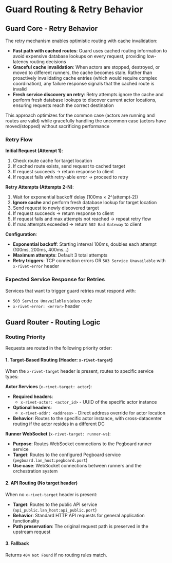 # Guard Routing & Retry Behavior

## Guard Core - Retry Behavior

The retry mechanism enables optimistic routing with cache invalidation:

- **Fast path with cached routes**: Guard uses cached routing information to avoid expensive database lookups on every request, providing low-latency routing decisions
- **Graceful cache invalidation**: When actors are stopped, destroyed, or moved to different runners, the cache becomes stale. Rather than proactively invalidating cache entries (which would require complex coordination), any failure response signals that the cached route is invalid
- **Fresh service discovery on retry**: Retry attempts ignore the cache and perform fresh database lookups to discover current actor locations, ensuring requests reach the correct destination

This approach optimizes for the common case (actors are running and routes are valid) while gracefully handling the uncommon case (actors have moved/stopped) without sacrificing performance

### Retry Flow

**Initial Request (Attempt 1)**:

1. Check route cache for target location
2. If cached route exists, send request to cached target
3. If request succeeds → return response to client
4. If request fails with retry-able error → proceed to retry

**Retry Attempts (Attempts 2-N)**:

1. Wait for exponential backoff delay (100ms × 2^(attempt-2))
2. **Ignore cache** and perform fresh database lookup for target location
3. Send request to newly discovered target
4. If request succeeds → return response to client
5. If request fails and max attempts not reached → repeat retry flow
6. If max attempts exceeded → return `502 Bad Gateway` to client

**Configuration**:

- **Exponential backoff**: Starting interval 100ms, doubles each attempt (100ms, 200ms, 400ms...)
- **Maximum attempts**: Default 3 total attempts
- **Retry triggers**: TCP connection errors OR `503 Service Unavailable` with `x-rivet-error` header

### Expected Service Response for Retries

Services that want to trigger guard retries must respond with:

- `503 Service Unavailable` status code
- `x-rivet-error: <error>` header

## Guard Router - Routing Logic

### Routing Priority

Requests are routed in the following priority order:

#### 1. Target-Based Routing (Header: `x-rivet-target`)

When the `x-rivet-target` header is present, routes to specific service types:

**Actor Services** (`x-rivet-target: actor`):
- **Required headers**: 
  - `x-rivet-actor: <actor_id>` - UUID of the specific actor instance
- **Optional headers**:
  - `x-rivet-addr: <address>` - Direct address override for actor location
- **Behavior**: Routes to the specific actor instance, with cross-datacenter routing if the actor resides in a different DC

**Runner WebSocket** (`x-rivet-target: runner-ws`):
- **Purpose**: Routes WebSocket connections to the Pegboard runner service
- **Target**: Routes to the configured Pegboard service (`pegboard.lan_host:pegboard.port`)
- **Use case**: WebSocket connections between runners and the orchestration system

#### 2. API Routing (No target header)

When no `x-rivet-target` header is present:
- **Target**: Routes to the public API service (`api_public.lan_host:api_public.port`)
- **Behavior**: Standard HTTP API requests for general application functionality
- **Path preservation**: The original request path is preserved in the upstream request

#### 3. Fallback

Returns `404 Not Found` if no routing rules match.

